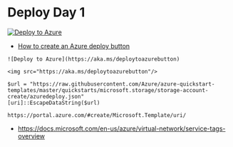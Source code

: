 # Deploy Day 1

[![Deploy to Azure](https://aka.ms/deploytoazurebutton)](https://portal.azure.com/#create/Microsoft.Template/uri/https%3A%2F%2Fraw.githubusercontent.com%2FThor-DraperJr%2FSupplementalResources%2Fmain%2FAssets%2FAzureLabs%2FWeek1%2FDay2%2Fazuredeploy.json)

- [How to create an Azure deploy button](https://docs.microsoft.com/en-us/azure/azure-resource-manager/templates/deploy-to-azure-button)

```text
![Deploy to Azure](https://aka.ms/deploytoazurebutton)

<img src="https://aka.ms/deploytoazurebutton"/>

$url = "https://raw.githubusercontent.com/Azure/azure-quickstart-templates/master/quickstarts/microsoft.storage/storage-account-create/azuredeploy.json"
[uri]::EscapeDataString($url)

https://portal.azure.com/#create/Microsoft.Template/uri/
```

- https://docs.microsoft.com/en-us/azure/virtual-network/service-tags-overview